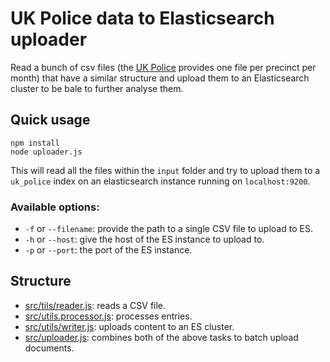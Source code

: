 # UK Police data to Elasticsearch uploader

Read a bunch of csv files (the [UK Police](https://data.police.uk/data/) provides one file per precinct per month) that have a similar structure and upload them to an Elasticsearch cluster to be bale to further analyse them.

## Quick usage

```
npm install
node uploader.js
```

This will read all the files within the `input` folder and try to upload them to a `uk_police` index on an elasticsearch instance running on `localhost:9200`.

### Available options:

  * `-f` or `--filename`: provide the path to a single CSV file to upload to ES.
  * `-h` or `--host`: give the host of the ES instance to upload to.
  * `-p` or `--port`: the port of the ES instance.

## Structure

  * [src/tils/reader.js](src/utils/reader.js): reads a CSV file.
  * [src/utils.processor.js](/src/utils/processor.js): processes entries.
  * [src/utils/writer.js](src/utils/reader.js): uploads content to an ES cluster.
  * [src/uploader.js](src/uploader.js): combines both of the above tasks to batch upload documents.